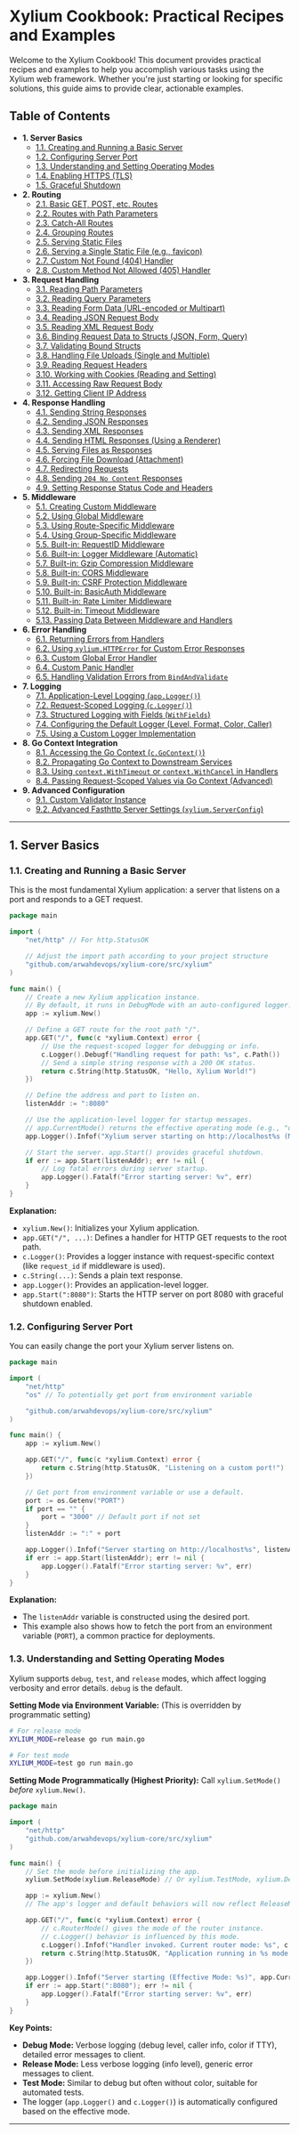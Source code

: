 # Xylium Cookbook: Practical Recipes and Examples

Welcome to the Xylium Cookbook! This document provides practical recipes and examples to help you accomplish various tasks using the Xylium web framework. Whether you're just starting or looking for specific solutions, this guide aims to provide clear, actionable examples.

## Table of Contents

*   **1. Server Basics**
    *   [1.1. Creating and Running a Basic Server](#recipe-1-1-basic-server)
    *   [1.2. Configuring Server Port](#recipe-1-2-server-port)
    *   [1.3. Understanding and Setting Operating Modes](#recipe-1-3-operating-modes)
    *   [1.4. Enabling HTTPS (TLS)](#recipe-1-4-https)
    *   [1.5. Graceful Shutdown](#recipe-1-5-graceful-shutdown)
*   **2. Routing**
    *   [2.1. Basic GET, POST, etc. Routes](#recipe-2-1-basic-routes)
    *   [2.2. Routes with Path Parameters](#recipe-2-2-path-parameters)
    *   [2.3. Catch-All Routes](#recipe-2-3-catch-all-routes)
    *   [2.4. Grouping Routes](#recipe-2-4-route-groups)
    *   [2.5. Serving Static Files](#recipe-2-5-static-files)
    *   [2.6. Serving a Single Static File (e.g., favicon)](#recipe-2-6-single-static-file)
    *   [2.7. Custom Not Found (404) Handler](#recipe-2-7-custom-404)
    *   [2.8. Custom Method Not Allowed (405) Handler](#recipe-2-8-custom-405)
*   **3. Request Handling**
    *   [3.1. Reading Path Parameters](#recipe-3-1-reading-path-params)
    *   [3.2. Reading Query Parameters](#recipe-3-2-reading-query-params)
    *   [3.3. Reading Form Data (URL-encoded or Multipart)](#recipe-3-3-reading-form-data)
    *   [3.4. Reading JSON Request Body](#recipe-3-4-reading-json-body)
    *   [3.5. Reading XML Request Body](#recipe-3-5-reading-xml-body)
    *   [3.6. Binding Request Data to Structs (JSON, Form, Query)](#recipe-3-6-binding-to-structs)
    *   [3.7. Validating Bound Structs](#recipe-3-7-validating-structs)
    *   [3.8. Handling File Uploads (Single and Multiple)](#recipe-3-8-file-uploads)
    *   [3.9. Reading Request Headers](#recipe-3-9-reading-headers)
    *   [3.10. Working with Cookies (Reading and Setting)](#recipe-3-10-cookies)
    *   [3.11. Accessing Raw Request Body](#recipe-3-11-raw-body)
    *   [3.12. Getting Client IP Address](#recipe-3-12-client-ip)
*   **4. Response Handling**
    *   [4.1. Sending String Responses](#recipe-4-1-string-response)
    *   [4.2. Sending JSON Responses](#recipe-4-2-json-response)
    *   [4.3. Sending XML Responses](#recipe-4-3-xml-response)
    *   [4.4. Sending HTML Responses (Using a Renderer)](#recipe-4-4-html-response)
    *   [4.5. Serving Files as Responses](#recipe-4-5-file-response)
    *   [4.6. Forcing File Download (Attachment)](#recipe-4-6-file-download)
    *   [4.7. Redirecting Requests](#recipe-4-7-redirects)
    *   [4.8. Sending `204 No Content` Responses](#recipe-4-8-no-content)
    *   [4.9. Setting Response Status Code and Headers](#recipe-4-9-status-headers)
*   **5. Middleware**
    *   [5.1. Creating Custom Middleware](#recipe-5-1-custom-middleware)
    *   [5.2. Using Global Middleware](#recipe-5-2-global-middleware)
    *   [5.3. Using Route-Specific Middleware](#recipe-5-3-route-middleware)
    *   [5.4. Using Group-Specific Middleware](#recipe-5-4-group-middleware)
    *   [5.5. Built-in: RequestID Middleware](#recipe-5-5-requestid-middleware)
    *   [5.6. Built-in: Logger Middleware (Automatic)](#recipe-5-6-logger-middleware)
    *   [5.7. Built-in: Gzip Compression Middleware](#recipe-5-7-gzip-middleware)
    *   [5.8. Built-in: CORS Middleware](#recipe-5-8-cors-middleware)
    *   [5.9. Built-in: CSRF Protection Middleware](#recipe-5-9-csrf-middleware)
    *   [5.10. Built-in: BasicAuth Middleware](#recipe-5-10-basicauth-middleware)
    *   [5.11. Built-in: Rate Limiter Middleware](#recipe-5-11-ratelimiter-middleware)
    *   [5.12. Built-in: Timeout Middleware](#recipe-5-12-timeout-middleware)
    *   [5.13. Passing Data Between Middleware and Handlers](#recipe-5-13-middleware-data-pass)
*   **6. Error Handling**
    *   [6.1. Returning Errors from Handlers](#recipe-6-1-returning-errors)
    *   [6.2. Using `xylium.HTTPError` for Custom Error Responses](#recipe-6-2-httperror)
    *   [6.3. Custom Global Error Handler](#recipe-6-3-custom-global-errorhandler)
    *   [6.4. Custom Panic Handler](#recipe-6-4-custom-panic-handler)
    *   [6.5. Handling Validation Errors from `BindAndValidate`](#recipe-6-5-validation-error-details)
*   **7. Logging**
    *   [7.1. Application-Level Logging (`app.Logger()`)](#recipe-7-1-app-logger)
    *   [7.2. Request-Scoped Logging (`c.Logger()`)](#recipe-7-2-request-logger)
    *   [7.3. Structured Logging with Fields (`WithFields`)](#recipe-7-3-structured-logging)
    *   [7.4. Configuring the Default Logger (Level, Format, Color, Caller)](#recipe-7-4-config-default-logger)
    *   [7.5. Using a Custom Logger Implementation](#recipe-7-5-custom-logger-impl)
*   **8. Go Context Integration**
    *   [8.1. Accessing the Go Context (`c.GoContext()`)](#recipe-8-1-accessing-go-context)
    *   [8.2. Propagating Go Context to Downstream Services](#recipe-8-2-propagating-go-context)
    *   [8.3. Using `context.WithTimeout` or `context.WithCancel` in Handlers](#recipe-8-3-go-context-timeout-cancel)
    *   [8.4. Passing Request-Scoped Values via Go Context (Advanced)](#recipe-8-4-go-context-values-advanced)
*   **9. Advanced Configuration**
    *   [9.1. Custom Validator Instance](#recipe-9-1-custom-validator)
    *   [9.2. Advanced Fasthttp Server Settings (`xylium.ServerConfig`)](#recipe-9-2-advanced-serverconfig)

---

## 1. Server Basics

### <a name="recipe-1-1-basic-server"></a>1.1. Creating and Running a Basic Server

This is the most fundamental Xylium application: a server that listens on a port and responds to a GET request.

```go
package main

import (
	"net/http" // For http.StatusOK

	// Adjust the import path according to your project structure
	"github.com/arwahdevops/xylium-core/src/xylium" 
)

func main() {
	// Create a new Xylium application instance.
	// By default, it runs in DebugMode with an auto-configured logger.
	app := xylium.New()

	// Define a GET route for the root path "/".
	app.GET("/", func(c *xylium.Context) error {
		// Use the request-scoped logger for debugging or info.
		c.Logger().Debugf("Handling request for path: %s", c.Path())
		// Send a simple string response with a 200 OK status.
		return c.String(http.StatusOK, "Hello, Xylium World!")
	})

	// Define the address and port to listen on.
	listenAddr := ":8080"

	// Use the application-level logger for startup messages.
	// app.CurrentMode() returns the effective operating mode (e.g., "debug").
	app.Logger().Infof("Xylium server starting on http://localhost%s (Mode: %s)", listenAddr, app.CurrentMode())

	// Start the server. app.Start() provides graceful shutdown.
	if err := app.Start(listenAddr); err != nil {
		// Log fatal errors during server startup.
		app.Logger().Fatalf("Error starting server: %v", err)
	}
}
```
**Explanation:**
*   `xylium.New()`: Initializes your Xylium application.
*   `app.GET("/", ...)`: Defines a handler for HTTP GET requests to the root path.
*   `c.Logger()`: Provides a logger instance with request-specific context (like `request_id` if middleware is used).
*   `c.String(...)`: Sends a plain text response.
*   `app.Logger()`: Provides an application-level logger.
*   `app.Start(":8080")`: Starts the HTTP server on port 8080 with graceful shutdown enabled.

### <a name="recipe-1-2-server-port"></a>1.2. Configuring Server Port

You can easily change the port your Xylium server listens on.

```go
package main

import (
	"net/http"
	"os" // To potentially get port from environment variable

	"github.com/arwahdevops/xylium-core/src/xylium"
)

func main() {
	app := xylium.New()

	app.GET("/", func(c *xylium.Context) error {
		return c.String(http.StatusOK, "Listening on a custom port!")
	})

	// Get port from environment variable or use a default.
	port := os.Getenv("PORT")
	if port == "" {
		port = "3000" // Default port if not set
	}
	listenAddr := ":" + port

	app.Logger().Infof("Server starting on http://localhost%s", listenAddr)
	if err := app.Start(listenAddr); err != nil {
		app.Logger().Fatalf("Error starting server: %v", err)
	}
}
```
**Explanation:**
*   The `listenAddr` variable is constructed using the desired port.
*   This example also shows how to fetch the port from an environment variable (`PORT`), a common practice for deployments.

### <a name="recipe-1-3-operating-modes"></a>1.3. Understanding and Setting Operating Modes

Xylium supports `debug`, `test`, and `release` modes, which affect logging verbosity and error details. `debug` is the default.

**Setting Mode via Environment Variable:**
(This is overridden by programmatic setting)

```bash
# For release mode
XYLIUM_MODE=release go run main.go

# For test mode
XYLIUM_MODE=test go run main.go
```

**Setting Mode Programmatically (Highest Priority):**
Call `xylium.SetMode()` *before* `xylium.New()`.

```go
package main

import (
	"net/http"
	"github.com/arwahdevops/xylium-core/src/xylium"
)

func main() {
	// Set the mode before initializing the app.
	xylium.SetMode(xylium.ReleaseMode) // Or xylium.TestMode, xylium.DebugMode

	app := xylium.New()
	// The app's logger and default behaviors will now reflect ReleaseMode.

	app.GET("/", func(c *xylium.Context) error {
		// c.RouterMode() gives the mode of the router instance.
		// c.Logger() behavior is influenced by this mode.
		c.Logger().Infof("Handler invoked. Current router mode: %s", c.RouterMode())
		return c.String(http.StatusOK, "Application running in %s mode.", app.CurrentMode())
	})

	app.Logger().Infof("Server starting (Effective Mode: %s)", app.CurrentMode())
	if err := app.Start(":8080"); err != nil {
		app.Logger().Fatalf("Error starting server: %v", err)
	}
}
```
**Key Points:**
*   **Debug Mode:** Verbose logging (debug level, caller info, color if TTY), detailed error messages to client.
*   **Release Mode:** Less verbose logging (info level), generic error messages to client.
*   **Test Mode:** Similar to debug but often without color, suitable for automated tests.
*   The logger (`app.Logger()` and `c.Logger()`) is automatically configured based on the effective mode.

---
